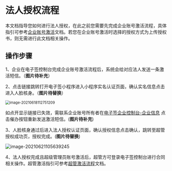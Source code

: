 # 法人授权流程

本文档指导您如何进行法人授权，在此之前您需要先完成企业账号激活流程，具体指引可参考[企业账号激活](https://cloud.tencent.com/document/product/378/43087)文档。若您在企业账号激活时选择的授权方式为上传授权书，则无需进行此文档相关操作。

## 操作步骤

1、企业在电子签控制台完成企业账号激活流程后，系统会给对应法人发送一条激活短信。（**图片待补充**）

2、点击链接跳转打开电子签小程序进入小程序实名认证页面，确认实名信息点击进入人脸核身。（**图片待替换**）

<img src="https://main.qcloudimg.com/raw/ab1a4d166a46c18e54f605508e94764c.png" alt="image-20210618112751209" style="zoom:80%;" />

如点开显示链接已失效，需联系企业账号所有者在[电子签企业控制台-企业信息](https://test.ess.tencent.com/company-info) 点击催办按钮重新发送激活短信。(**图片待补充**)

3、人脸核身通过后进入法人授权认证页面，确认授权信息点击确认，跳转至超管授权成功页，授权完成。(**图片待替换**)

![image-20210621105639245](https://main.qcloudimg.com/raw/dfda42f3a8b39717aea7c12ed2947eda.png)

4、法人授权完成且超级管理员账号激活后，超管方可登录电子签控制台进行合同相关操作。超管激活指引可参考[超管激活流程]()文档。
